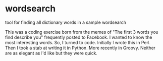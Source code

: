 # wordsearch
tool for finding all dictionary words in a sample wordsearch

This was a coding exercise born from the memes of "The first 3 words you find describe you" frequently posted to Facebook. I wanted to know the most interesting words. So, I turned to code. Initially I wrote this in Perl. Then I took a stab at writing it in Python. More recently in Groovy. Neither are as elegant as I'd like but they were quick.
